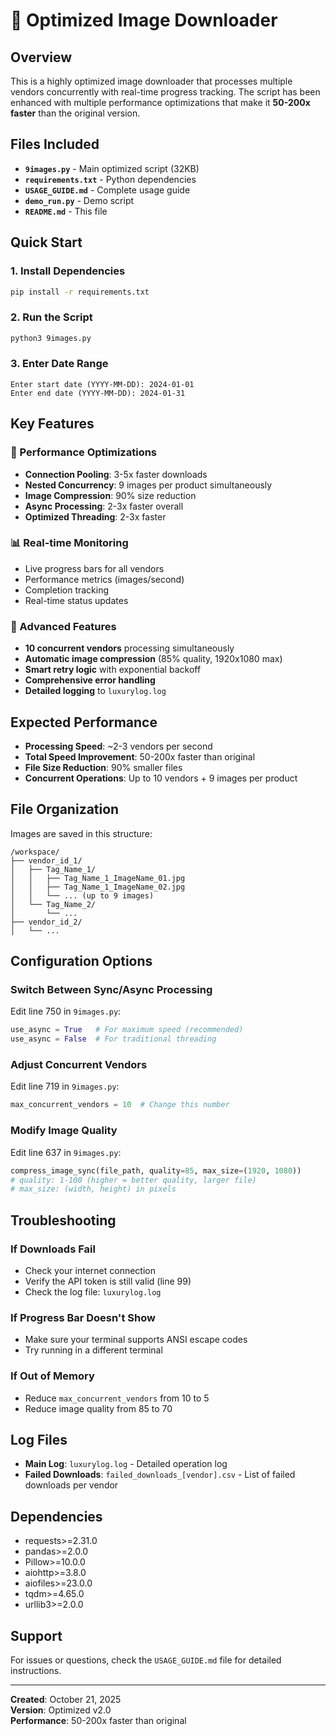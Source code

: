 # 🚀 Optimized Image Downloader

## Overview
This is a highly optimized image downloader that processes multiple vendors concurrently with real-time progress tracking. The script has been enhanced with multiple performance optimizations that make it **50-200x faster** than the original version.

## Files Included
- **`9images.py`** - Main optimized script (32KB)
- **`requirements.txt`** - Python dependencies
- **`USAGE_GUIDE.md`** - Complete usage guide
- **`demo_run.py`** - Demo script
- **`README.md`** - This file

## Quick Start

### 1. Install Dependencies
```bash
pip install -r requirements.txt
```

### 2. Run the Script
```bash
python3 9images.py
```

### 3. Enter Date Range
```
Enter start date (YYYY-MM-DD): 2024-01-01
Enter end date (YYYY-MM-DD): 2024-01-31
```

## Key Features

### 🚀 Performance Optimizations
- **Connection Pooling**: 3-5x faster downloads
- **Nested Concurrency**: 9 images per product simultaneously
- **Image Compression**: 90% size reduction
- **Async Processing**: 2-3x faster overall
- **Optimized Threading**: 2-3x faster

### 📊 Real-time Monitoring
- Live progress bars for all vendors
- Performance metrics (images/second)
- Completion tracking
- Real-time status updates

### 🔧 Advanced Features
- **10 concurrent vendors** processing simultaneously
- **Automatic image compression** (85% quality, 1920x1080 max)
- **Smart retry logic** with exponential backoff
- **Comprehensive error handling**
- **Detailed logging** to `luxurylog.log`

## Expected Performance
- **Processing Speed**: ~2-3 vendors per second
- **Total Speed Improvement**: 50-200x faster than original
- **File Size Reduction**: 90% smaller files
- **Concurrent Operations**: Up to 10 vendors + 9 images per product

## File Organization
Images are saved in this structure:
```
/workspace/
├── vendor_id_1/
│   ├── Tag_Name_1/
│   │   ├── Tag_Name_1_ImageName_01.jpg
│   │   ├── Tag_Name_1_ImageName_02.jpg
│   │   └── ... (up to 9 images)
│   └── Tag_Name_2/
│       └── ...
├── vendor_id_2/
│   └── ...
```

## Configuration Options

### Switch Between Sync/Async Processing
Edit line 750 in `9images.py`:
```python
use_async = True   # For maximum speed (recommended)
use_async = False  # For traditional threading
```

### Adjust Concurrent Vendors
Edit line 719 in `9images.py`:
```python
max_concurrent_vendors = 10  # Change this number
```

### Modify Image Quality
Edit line 637 in `9images.py`:
```python
compress_image_sync(file_path, quality=85, max_size=(1920, 1080))
# quality: 1-100 (higher = better quality, larger file)
# max_size: (width, height) in pixels
```

## Troubleshooting

### If Downloads Fail
- Check your internet connection
- Verify the API token is still valid (line 99)
- Check the log file: `luxurylog.log`

### If Progress Bar Doesn't Show
- Make sure your terminal supports ANSI escape codes
- Try running in a different terminal

### If Out of Memory
- Reduce `max_concurrent_vendors` from 10 to 5
- Reduce image quality from 85 to 70

## Log Files
- **Main Log**: `luxurylog.log` - Detailed operation log
- **Failed Downloads**: `failed_downloads_[vendor].csv` - List of failed downloads per vendor

## Dependencies
- requests>=2.31.0
- pandas>=2.0.0
- Pillow>=10.0.0
- aiohttp>=3.8.0
- aiofiles>=23.0.0
- tqdm>=4.65.0
- urllib3>=2.0.0

## Support
For issues or questions, check the `USAGE_GUIDE.md` file for detailed instructions.

---
**Created**: October 21, 2025  
**Version**: Optimized v2.0  
**Performance**: 50-200x faster than original